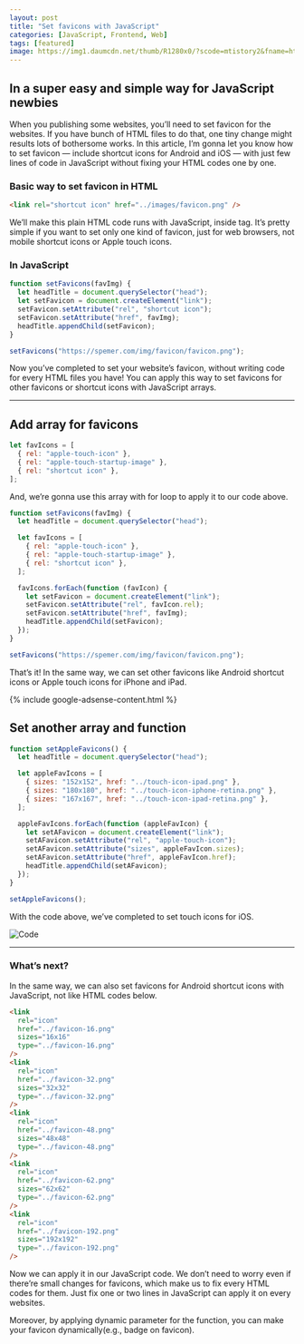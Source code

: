 ```yaml
---
layout: post
title: "Set favicons with JavaScript"
categories: [JavaScript, Frontend, Web]
tags: [featured]
image: https://img1.daumcdn.net/thumb/R1280x0/?scode=mtistory2&fname=https%3A%2F%2Fblog.kakaocdn.net%2Fdn%2FCtGvV%2FbtrfrdXITqu%2FpdwU5g9NL1GNdJhLPa3CX0%2Fimg.png
---
```


## In a super easy and simple way for JavaScript newbies

When you publishing some websites, you’ll need to set favicon for the websites. If you have bunch of HTML files to do that, one tiny change might results lots of bothersome works. In this article, I’m gonna let you know how to set favicon — include shortcut icons for Android and iOS — with just few lines of code in JavaScript without fixing your HTML codes one by one.

### Basic way to set favicon in HTML

```html
<link rel="shortcut icon" href="../images/favicon.png" />
```

We’ll make this plain HTML code runs with JavaScript, inside <head> tag. It’s pretty simple if you want to set only one kind of favicon, just for web browsers, not mobile shortcut icons or Apple touch icons.

### In JavaScript

```javascript
function setFavicons(favImg) {
  let headTitle = document.querySelector("head");
  let setFavicon = document.createElement("link");
  setFavicon.setAttribute("rel", "shortcut icon");
  setFavicon.setAttribute("href", favImg);
  headTitle.appendChild(setFavicon);
}

setFavicons("https://spemer.com/img/favicon/favicon.png");
```

Now you’ve completed to set your website’s favicon, without writing code for every HTML files you have! You can apply this way to set favicons for other favicons or shortcut icons with JavaScript arrays.

---

## Add array for favicons

```javascript
let favIcons = [
  { rel: "apple-touch-icon" },
  { rel: "apple-touch-startup-image" },
  { rel: "shortcut icon" },
];
```

And, we’re gonna use this array with for loop to apply it to our code above.

```javascript
function setFavicons(favImg) {
  let headTitle = document.querySelector("head");

  let favIcons = [
    { rel: "apple-touch-icon" },
    { rel: "apple-touch-startup-image" },
    { rel: "shortcut icon" },
  ];

  favIcons.forEach(function (favIcon) {
    let setFavicon = document.createElement("link");
    setFavicon.setAttribute("rel", favIcon.rel);
    setFavicon.setAttribute("href", favImg);
    headTitle.appendChild(setFavicon);
  });
}

setFavicons("https://spemer.com/img/favicon/favicon.png");
```

That’s it! In the same way, we can set other favicons like Android shortcut icons or Apple touch icons for iPhone and iPad.

{% include google-adsense-content.html %}

## Set another array and function

```javascript
function setAppleFavicons() {
  let headTitle = document.querySelector("head");

  let appleFavIcons = [
    { sizes: "152x152", href: "../touch-icon-ipad.png" },
    { sizes: "180x180", href: "../touch-icon-iphone-retina.png" },
    { sizes: "167x167", href: "../touch-icon-ipad-retina.png" },
  ];

  appleFavIcons.forEach(function (appleFavIcon) {
    let setAFavicon = document.createElement("link");
    setAFavicon.setAttribute("rel", "apple-touch-icon");
    setAFavicon.setAttribute("sizes", appleFavIcon.sizes);
    setAFavicon.setAttribute("href", appleFavIcon.href);
    headTitle.appendChild(setAFavicon);
  });
}

setAppleFavicons();
```

With the code above, we’ve completed to set touch icons for iOS.

![Code](https://img1.daumcdn.net/thumb/R1280x0/?scode=mtistory2&fname=https%3A%2F%2Fblog.kakaocdn.net%2Fdn%2FCtGvV%2FbtrfrdXITqu%2FpdwU5g9NL1GNdJhLPa3CX0%2Fimg.png)

---

### What’s next?

In the same way, we can also set favicons for Android shortcut icons with JavaScript, not like HTML codes below.

```html
<link
  rel="icon"
  href="../favicon-16.png"
  sizes="16x16"
  type="../favicon-16.png"
/>
<link
  rel="icon"
  href="../favicon-32.png"
  sizes="32x32"
  type="../favicon-32.png"
/>
<link
  rel="icon"
  href="../favicon-48.png"
  sizes="48x48"
  type="../favicon-48.png"
/>
<link
  rel="icon"
  href="../favicon-62.png"
  sizes="62x62"
  type="../favicon-62.png"
/>
<link
  rel="icon"
  href="../favicon-192.png"
  sizes="192x192"
  type="../favicon-192.png"
/>
```

Now we can apply it in our JavaScript code. We don’t need to worry even if there’re small changes for favicons, which make us to fix every HTML codes for them. Just fix one or two lines in JavaScript can apply it on every websites.

Moreover, by applying dynamic parameter for the function, you can make your favicon dynamically(e.g., badge on favicon).
